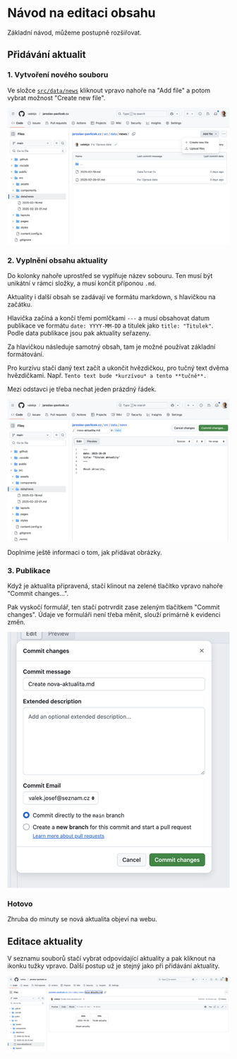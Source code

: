 # Návod na editaci obsahu

Základní návod, můžeme postupně rozšiřovat.

## Přidávání aktualit

### 1. Vytvoření nového souboru

Ve složce [`src/data/news`](https://github.com/valekjo/jaroslav-pavlicek.cz/tree/main/src/data/news) kliknout vpravo nahoře na "Add file" a potom vybrat možnost "Create new file".

![](./docs/assets//nova-aktualita-pridani.png)

### 2. Vyplnění obsahu aktuality

Do kolonky nahoře uprostřed se vyplňuje název sobouru. Ten musí být unikátní v rámci složky, a musí končit příponou `.md`.

Aktuality i další obsah se zadávají ve formátu markdown, s hlavičkou na začátku.

Hlavička začíná a končí třemi pomlčkami `---` a musí obsahovat datum publikace ve formátu `date: YYYY-MM-DD` a titulek jako `title: "Titulek"`. Podle data publikace jsou pak aktuality seřazeny.

Za hlavičkou následuje samotný obsah, tam je možné používat základní formátování.

Pro kurzívu stačí daný text začít a ukončit hvězdičkou, pro tučný text dvěma hvězdičkami. Např. `Tento text bude *kurzívou* a tento **tučně**.`

Mezi odstavci je třeba nechat jeden prázdný řádek.

![](./docs/assets//nova-aktualita-detail.png)

Doplnime ještě informaci o tom, jak přidávat obrázky.

### 3. Publikace

Když je aktualita připravená, stačí klinout na zelené tlačítko vpravo nahoře "Commit changes...".

Pak vyskočí formulář, ten stačí potrvrdit zase zeleným tlačítkem "Commit changes". Údaje ve formuláři není třeba měnit, slouží primárně k evidenci změn.

![](./docs/assets//nova-aktualita-publikace.png)

### Hotovo

Zhruba do minuty se nová aktualita objeví na webu.

## Editace aktuality

V seznamu souborů stačí vybrat odpovídající aktuality a pak kliknout na ikonku tužky vpravo. Další postup už je stejný jako při přidávání aktuality.

![](./docs/assets//editace-aktuality.png)


